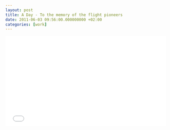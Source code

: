 ```yaml
---
layout: post
title: A Day - To the memory of the flight pioneers
date: 2011-06-03 09:56:00.000000000 +02:00
categories: [work]
---
```

<iframe src="//player.vimeo.com/video/24595505" width="500" height="281" frameborder="0" webkitallowfullscreen mozallowfullscreen allowfullscreen></iframe>
